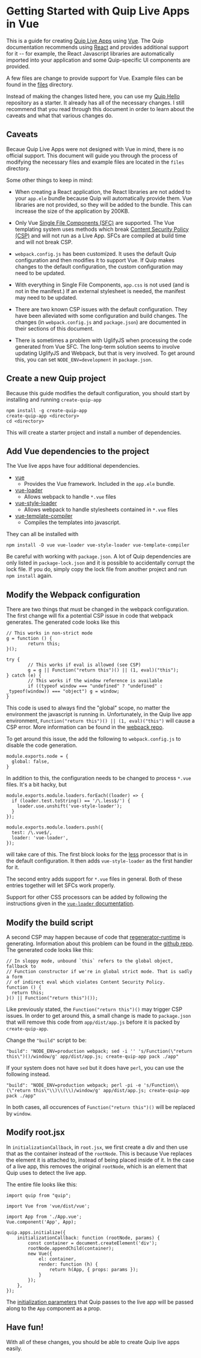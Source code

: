 # Getting Started with Quip Live Apps in Vue

This is a guide for creating [Quip Live Apps](https://salesforce.quip.com/about/live-apps) using [Vue](https://vuejs.org/).  The Quip documentation recommends using [React](https://reactjs.org/) and provides additional support for it -- for example, the React Javascript libraries are automatically imported into your application and some Quip-specific UI components are provided.

A few files are change to provide support for Vue.  Example files can be found in the [files](files) directory.

Instead of making the changes listed here, you can use my [Quip Hello](https://github.com/herrevilkitten/quip-hello-vue) repository as a starter.  It already has all of the necessary changes.  I still recommend that you read through this document in order to learn about the caveats and what that various changes do.

## Caveats

Becaue Quip Live Apps were not designed with Vue in mind, there is no official support.  This document will guide you through the process of modifying the necessary files and example files are located in the `files` directory.

Some other things to keep in mind:

* When creating a React application, the React libraries are not added to your `app.ele` bundle because Quip will automatically provide them.  Vue libraries are not provided, so they will be added to the bundle.  This can increase the size of the application by 200KB.

* Only Vue [Single File Components (SFC)](https://vuejs.org/v2/guide/single-file-components.html) are supported.  The Vue templating system uses methods which break [Content Security Policy (CSP)](https://developer.mozilla.org/en-US/docs/Web/HTTP/CSP) and will not run as a Live App.  SFCs are compiled at build time and will not break CSP.

* `webpack.config.js` has been customized.  It uses the default Quip configuration and then modifies it to support Vue.  If Quip makes changes to the default configuration, the custom configuration may need to be updated.

* With everything in Single File Components, `app.css` is not used (and is not in the manifest.)  If an external stylesheet is needed, the manifest may need to be updated.

* There are two known CSP issues with the default configuration.  They have been alleviated with some configuration and build changes.  The changes (in `webpack.config.js` and `package.json`) are documented in their sections of this document.

* There is sometimes a problem with UglifyJS when processing the code generated from Vue SFC.  The long-term solution seems to involve updating UglifyJS and Webpack, but that is very involved.  To get around this, you can set `NODE_ENV=development` in `package.json`.

## Create a new Quip project

Because this guide modifies the default configuration, you should start by installing and running `create-quip-app`

```
npm install -g create-quip-app
create-quip-app <directory>
cd <directory>
```

This will create a starter project and install a number of dependencies.

## Add Vue dependencies to the project

The Vue live apps have four additional dependencies.

* [vue](https://www.npmjs.com/package/vue)
  * Provides the Vue framework.  Included in the `app.ele` bundle.
* [vue-loader](https://www.npmjs.com/package/vue-loader)
  * Allows webpack to handle `*.vue` files
* [vue-style-loader](https://www.npmjs.com/package/vue-style-loader)
  * Allows webpack to handle stylesheets contained in `*.vue` files
* [vue-template-compiler](https://www.npmjs.com/package/vue-template-compiler)
  * Compiles the templates into javascript.


They can all be installed with
```
npm install -D vue vue-loader vue-style-loader vue-template-compiler
```

Be careful with working with `package.json`.  A lot of Quip dependencies are only listed in `package-lock.json` and it is possible to accidentally corrupt the lock file.  If you do, simply copy the lock file from another project and run `npm install` again.

## Modify the Webpack configuration

There are two things that must be changed in the webpack configuration.  The first change will fix a potential CSP issue in code that webpack generates.  The generated code looks like this
```
// This works in non-strict mode
g = function () {
        return this;
}();

try {
        // This works if eval is allowed (see CSP)
        g = g || Function("return this")() || (1, eval)("this");
} catch (e) {
        // This works if the window reference is available
        if ((typeof window === "undefined" ? "undefined" : _typeof(window)) === "object") g = window;
}
```

This code is used to always find the "global" scope, no matter the environment the javascript is running in.  Unfortunately, in the Quip live app environment, `Function("return this")() || (1, eval)("this")` will cause a CSP error.  More information can be found in the [webpack repo](https://github.com/webpack/webpack/issues/6461).

To get around this issue, the add the following to `webpack.config.js` to disable the code generation.

```
module.exports.node = {
  global: false,
}
```

In addition to this, the configuration needs to be changed to process `*.vue` files.  It's a bit hacky, but 

```
module.exports.module.loaders.forEach((loader) => {
  if (loader.test.toString() == '/\.less$/') {
    loader.use.unshift('vue-style-loader');
  }
});

module.exports.module.loaders.push({
  test: /\.vue$/,
  loader: 'vue-loader',
});
```
will take care of this.  The first block looks for the [less](http://lesscss.org/) processor that is in the default configuration.  It then adds `vue-style-loader` as the first handler for it.

The second entry adds support for `*.vue` files in general.  Both of these entries together will let SFCs work properly.

Support for other CSS processors can be added by following the instructions given in the [`vue-loader` documentation](https://vue-loader.vuejs.org/guide/pre-processors.html).

## Modify the build script

A second CSP may happen because of code that [regenerator-runtime](https://github.com/facebook/regenerator) is generating.  Information about this problem can be found in the [github repo](https://github.com/facebook/regenerator/issues/336).  The generated code looks like this:

```
// In sloppy mode, unbound `this` refers to the global object, fallback to
// Function constructor if we're in global strict mode. That is sadly a form
// of indirect eval which violates Content Security Policy.
function () {
  return this;
}() || Function("return this")());
```
Like previously stated, the `Function("return this")()` may trigger CSP issues.  In order to get around this, a small change is made to `package.json` that will remove this code from `app/dist/app.js` before it is packed by `create-quip-app`.

Change the `"build"` script to be:

```
"build": "NODE_ENV=production webpack; sed -i '' 's/Function(\"return this\")()/window/g' app/dist/app.js; create-quip-app pack ./app"
```

If your system does not have `sed` but it does have `perl`, you can use the following instead.

```
"build": "NODE_ENV=production webpack; perl -pi -e 's/Function\\(\"return this\"\\)\\(\\)/window/g' app/dist/app.js; create-quip-app pack ./app"
```

In both cases, all occurences of `Function("return this")()` will be replaced by `window`.

## Modify root.jsx

In `initializationCallback`, in `root.jsx`, we first create a div and then use that as the container instead of the `rootNode`. This is because Vue replaces the element it is attached to, instead of being placed inside of it.  In the case of a live app, this removes the original `rootNode`, which is an element that Quip uses to detect the live app.

The entire file looks like this:
```
import quip from "quip";

import Vue from 'vue/dist/vue';

import App from './App.vue';
Vue.component('App', App);

quip.apps.initialize({
    initializationCallback: function (rootNode, params) {
        const container = document.createElement('div');
        rootNode.appendChild(container);
        new Vue({
            el: container,
            render: function (h) {
                return h(App, { props: params });
            }
        });
    },
});
```

The [initialization parameters](https://salesforce.quip.com/dev/liveapps/documentation#initialization) that Quip passes to the live app will be passed along to the `App` component as a prop.

## Have fun!

With all of these changes, you should be able to create Quip live apps easily.
